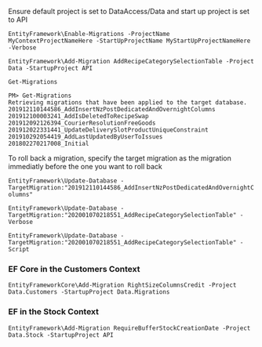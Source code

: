 Ensure default project is set to DataAccess/Data and start up project is set to API

`EntityFramework\Enable-Migrations -ProjectName MyContextProjectNameHere -StartUpProjectName MyStartUpProjectNameHere -Verbose`


`EntityFramework\Add-Migration AddRecipeCategorySelectionTable -Project Data -StartupProject API`

`Get-Migrations`

```
PM> Get-Migrations
Retrieving migrations that have been applied to the target database.
201912110144586_AddInsertNzPostDedicatedAndOvernightColumns
201912100003241_AddIsDeletedToRecipeSwap
201912092126394_CourierResolutionFreeGoods
201912022331441_UpdateDeliverySlotProductUniqueConstraint
201910292054419_AddLastUpdatedByUserToIssues
201802270217008_Initial
```

To roll back a migration, specify the target migration as the migration immediatly before the one you want to roll back

`EntityFramework\Update-Database -TargetMigration:"201912110144586_AddInsertNzPostDedicatedAndOvernightColumns"`

`EntityFramework\Update-Database -TargetMigration:"202001070218551_AddRecipeCategorySelectionTable" -Verbose`

`EntityFramework\Update-Database -TargetMigration:"202001070218551_AddRecipeCategorySelectionTable" -Script`

### EF Core in the Customers Context
`EntityFrameworkCore\Add-Migration RightSizeColumnsCredit -Project Data.Customers -StartupProject Data.Migrations`

### EF in the Stock Context
`EntityFramework\Add-Migration RequireBufferStockCreationDate -Project Data.Stock -StartupProject API`


